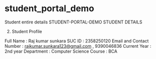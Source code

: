 # student_portal_demo
Student entire details
STUDENT-PORTAL-DEMO
STUDENT DETAILS

2. Student Profile

Full Name     : Raj kumar sunkara
SUC ID           : 2358250120
Email and Contact Number   : rajkumar.sunkara123@gmail.com  , 9390046836
Current Year       : 2nd year
Department : Computer Science
Course     :         BCA





